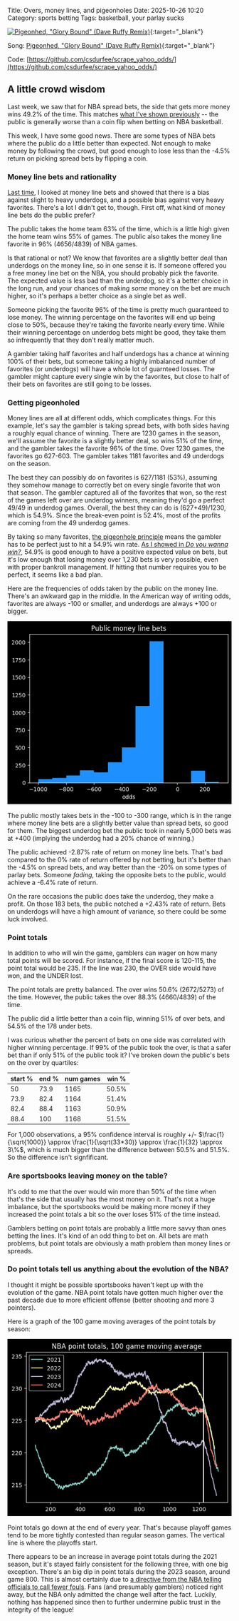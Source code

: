 Title: Overs, money lines, and pigeonholes
Date: 2025-10-26 10:20
Category: sports betting
Tags: basketball, your parlay sucks

[![Pigeonhed, "Glory Bound" (Dave Ruffy Remix)](https://img.youtube.com/vi/h9-rmzBhHS8/0.jpg)](https://www.youtube.com/watch?v=h9-rmzBhHS8){:target="_blank"}

Song: [Pigeonhed, "Glory Bound" (Dave Ruffy Remix)](https://www.youtube.com/watch?v=h9-rmzBhHS8){:target="_blank"}

Code: [https://github.com/csdurfee/scrape_yahoo_odds/](https://github.com/csdurfee/scrape_yahoo_odds/)

## A little crowd wisdom
Last week, we saw that for NBA spread bets, the side that gets more money wins 49.2% of the time. This matches [what I've shown previously](/small-stakes-give-you-the-minimum-blues.html) -- the public is generally worse than a coin flip when betting on NBA basketball.

This week, I have some good news. There are some types of NBA bets where the public do a little better than expected. Not enough to make money by following the crowd, but good enough to lose less than the -4.5% return on picking spread bets by flipping a coin.

### Money line bets and rationality
[Last time](/lessons-from-four-years-of-nba-gambling-stats.html), I looked at money line bets and showed that there is a bias against slight to heavy underdogs, and a possible bias against very heavy favorites. There's a lot I didn't get to, though. First off, what kind of money line bets do the public prefer?

The public takes the home team 63% of the time, which is a little high given the home team wins 55% of games. The public also takes the money line favorite in 96% (4656/4839) of NBA games. 

Is that rational or not? We know that favorites are a slightly better deal than underdogs on the money line, so in one sense it is. If someone offered you a free money line bet on the NBA, you should probably pick the favorite. The expected value is less bad than the underdog, so it's a better choice in the long run, and your chances of making *some* money on the bet are much higher, so it's perhaps a better choice as a single bet as well.  

Someone picking the favorite 96% of the time is pretty much guaranteed to lose money. The winning percentage on the favorites will end up being close to 50%, because they're taking the favorite nearly every time. While their winning percentage on underdog bets might be good, they take them so infrequently that they don't really matter much.

A gambler taking half favorites and half underdogs has a chance at winning 100% of their bets, but someone taking a highly imbalanced number of favorites (or underdogs) will have a whole lot of guarnteed losses. The gambler might capture every single win by the favorites, but close to half of their bets on favorites are still going to be losses.

### Getting pigeonholed

Money lines are all at different odds, which complicates things. For this example, let's say the gambler is taking spread bets, with both sides having a roughly equal chance of winning. There are 1230 games in the season, we'll assume the favorite is a slightly better deal, so wins 51% of the time, and the gambler takes the favorite 96% of the time.  Over 1230 games, the favorites go 627-603. The gambler takes 1181 favorites and 49 underdogs on the season.  

The best they can possibly do on favorites is 627/1181 (53%), assuming they somehow manage to correctly bet on every single favorite that won that season. The gambler captured all of the favorites that won, so the rest of the games left over are underdog winners, meaning they'd go a perfect 49/49 in underdog games. Overall, the best they can do is (627+49)/1230, which is 54.9%. Since the break-even point is 52.4%, most of the profits are coming from the 49 underdog games. 

By taking so many favorites, [the pigeonhole principle](https://en.wikipedia.org/wiki/Pigeonhole_principle) means the gambler has to be perfect just to hit a 54.9% win rate. [As I showed in _Do you wanna win?_](/do-you-wanna-win.html), 54.9% is good enough to have a positive expected value on bets, but it's low enough that losing money over 1,230 bets is very possible, even with proper bankroll management. If hitting that number requires you to be perfect, it seems like a bad plan.

Here are the frequencies of odds taken by the public on the money line. There's an awkward gap in the middle. In the American way of writing odds, favorites are always -100 or smaller, and underdogs are always +100 or bigger.

![money-line-frequencies](/img/money-line-frequencies.png)

The public mostly takes bets in the -100 to -300 range, which is in the range where money line bets are a slightly better value than spread bets, so good for them. The biggest underdog bet the public took in nearly 5,000 bets was at +400 (implying the underdog had a 20% chance of winning.)

The public achieved -2.87% rate of return on money line bets. That's bad compared to the 0% rate of return offered by not betting, but it's better than the -4.5% on spread bets, and way better than the -20% on some types of parlay bets. Someone *fading*, taking the opposite bets to the public, would achieve a -6.4% rate of return.

On the rare occasions the public does take the underdog, they make a profit. On those 183 bets, the public notched a +2.43% rate of return.  Bets on underdogs will have a high amount of variance, so there could be some luck involved.

### Point totals
In addition to who will win the game, gamblers can wager on how many total points will be scored. For instance, if the final score is 120-115, the point total would be 235. If the line was 230, the OVER side would have won, and the UNDER lost. 

The point totals are pretty balanced. The over wins 50.6% (2672/5273) of the time. However, the public takes the over 88.3% (4660/4839) of the time.

The public did a little better than a coin flip, winning 51% of over bets, and 54.5% of the 178 under bets.

I was curious whether the percent of bets on one side was correlated with higher winning percentage. If 99% of the public took the over, is that a safer bet than if only 51% of the public took it? I've broken down the public's bets on the over by quartiles:

| start %    |  end %  | num games | win    % |
|:-----------|---------|-----------|----------|
|  50        |  73.9   | 1165      |   50.5%  |
|  73.9      |  82.4   | 1164      |   51.4%  |
|  82.4      |  88.4   | 1163      |   50.9%  |
|  88.4      |  100    | 1168      |   51.5%  |

For 1,000 observations, a 95% confidence interval is roughly +/- $\frac{1}{\sqrt{1000}} \approx \frac{1}{\sqrt(33*30)} \approx \frac{1}{32} \approx 3\%$, which is much bigger than the difference between 50.5% and 51.5%. So the difference isn't signfificant.

### Are sportsbooks leaving money on the table?
It's odd to me that the over would win more than 50% of the time when that's the side that usually has the most money on it. That's not a huge imbalance, but the sportsbooks would be making more money if they increased the point totals a bit so the over loses 51% of the time instead. 

Gamblers betting on point totals are probably a little more savvy than ones betting the lines. It's kind of an odd thing to bet on. All bets are math problems, but point totals are obviously a math problem than money lines or spreads.

### Do point totals tell us anything about the evolution of the NBA?
I thought it might be possible sportsbooks haven't kept up with the evolution of the game. NBA point totals have gotten much higher over the past decade due to more efficient offense (better shooting and more 3 pointers).

Here is a graph of the 100 game moving averages of the point totals by season:

![point-total-yoy](/img/point-total-yoy.png)

Point totals go down at the end of every year. That's because playoff games tend to be more tightly contested than regular season games. The vertical line is where the playoffs start.

There appears to be an increase in average point totals during the 2021 season, but it's stayed fairly consistent for the following three, with one big exception. There's an big dip in point totals during the 2023 season, around game 800. This is almost certainly due to [a directive from the NBA telling officials to call fewer fouls](https://clutchpoints.com/nba/nba-stories/nba-news-adam-silver-admission-officiating). Fans (and presumably gamblers) noticed right away, but the NBA only admitted the change well after the fact. Luckily, nothing has happened since then to further undermine public trust in the integrity of the league! 